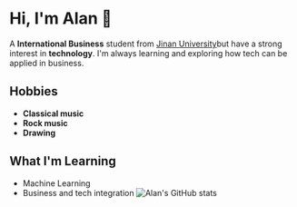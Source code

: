 # Hi, I'm Alan 👋

A **International Business** student from [Jinan University](https://english.jnu.edu.cn/)but have a strong interest in **technology**. I'm always learning and exploring how tech can be applied in business.

## Hobbies
- **Classical music**
- **Rock music**
- **Drawing**

## What I'm Learning
- Machine Learning
- Business and tech integration
![Alan's GitHub stats](https://github-readme-stats.vercel.app/api?username=noobyalan&show_icons=true&hide_title=true&hide_border=true&theme=graywhite)
